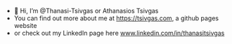 - 👋 Hi, I’m @Thanasi-Tsivgas or Athanasios Tsivgas
- You can find out more about me at https://tsivgas.com, a github pages website
- or check out my LinkedIn page here www.linkedin.com/in/thanasitsivgas

